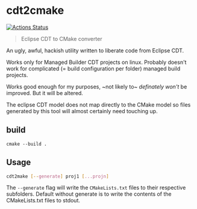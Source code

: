 # cdt2cmake

[![Actions Status](https://badgen.net/github/checks/saterj/cdt2cmake?icon=github&label=Build%20Status)](https://github.com/saterj/cdt2cmake/actions)

> Eclipse CDT to CMake converter

An ugly, awful, hackish utility written to liberate code from Eclipse CDT.

Works only for Managed Builder CDT projects on linux. Probably doesn't work for complicated (= build configuration per folder) managed build projects.

Works good enough for my purposes, ~not likely to~ _definately won't_ be improved. But it will be altered.

The eclipse CDT model does not map directly to the CMake model so files generated by this tool will almost certainly need touching up.

## build 
`cmake --build .`

## Usage
```bash
cdt2make [--generate] proj1 [...projn]
```

The `--generate` flag will write the `CMakeLists.txt` files to their respective subfolders. Default without generate is to write the contents of the CMakeLists.txt files to stdout.

